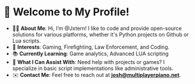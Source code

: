 # 🌟 Welcome to My Profile!

- 🧑‍💻 **About Me**: Hi, I’m @Jxtern! I like to code and provide open-source solutions for various platforms, whether it's Python projects on Github or Lua scripts.  
- 🎯 **Interests**: Gaming, Firefighting, Law Enforcement, and Coding.  
- 📚 **Currently Learning**: Game analytics, Advanced LUA scripting
- 🤝 **What I Can Assist With**: Need help with projects or games? I specialize in basic script implementations like administrative tools.  
- ✉️ **Contact Me**: Feel free to reach out at **josh@multiplayerpiano.net**.  
<!---
Jxtern/Jxtern is a ✨ special ✨ repository because its `README.md` (this file) appears on your GitHub profile.
You can click the Preview link to take a look at your changes.
--->

